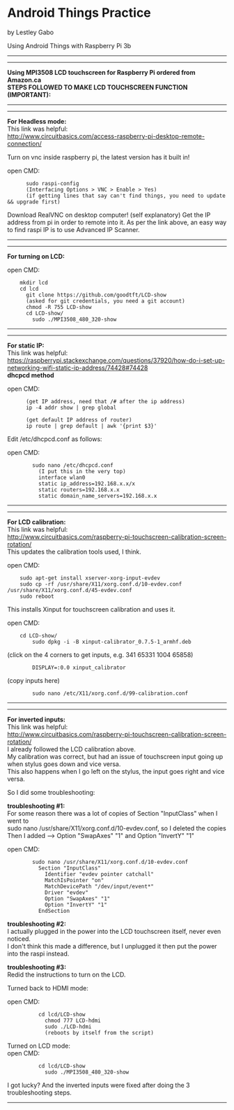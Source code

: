 # Android Things Practice  
by Lestley Gabo  

Using Android Things with Raspberry Pi 3b  

***************************************************************************
***************************************************************************
**Using MPI3508 LCD touchscreen for Raspberry Pi ordered from Amazon.ca  
STEPS FOLLOWED TO MAKE LCD TOUCHSCREEN FUNCTION (IMPORTANT):**
***************************************************************************
***************************************************************************

**For Headless mode:**  
  This link was helpful:  
  http://www.circuitbasics.com/access-raspberry-pi-desktop-remote-connection/  
  
  Turn on vnc inside raspberry pi, the latest version has it built in!  
  
  open CMD:  
```
      sudo raspi-config
      (Interfacing Options > VNC > Enable > Yes)
      (if getting lines that say can't find things, you need to update && upgrade first)
```

  Download RealVNC on desktop computer! (self explanatory)
    Get the IP address from pi in order to remote into it.
    As per the link above, an easy way to find raspi IP is to use Advanced IP Scanner.

***************************************************************************
***************************************************************************

**For turning on LCD:**  

  open CMD:  
```
    mkdir lcd
    cd lcd
      git clone https://github.com/goodtft/LCD-show
      (asked for git credentials, you need a git account)
      chmod -R 755 LCD-show
      cd LCD-show/
        sudo ./MPI3508_480_320-show
```
***************************************************************************
***************************************************************************

**For static IP:**  
  This link was helpful:  
  https://raspberrypi.stackexchange.com/questions/37920/how-do-i-set-up-networking-wifi-static-ip-address/74428#74428  
  **dhcpcd method**

  open CMD:
```
      (get IP address, need that /# after the ip address)
      ip -4 addr show | grep global

      (get default IP address of router)
      ip route | grep default | awk '{print $3}'
```
  Edit /etc/dhcpcd.conf as follows:

  open CMD:
```
        sudo nano /etc/dhcpcd.conf
          (I put this in the very top)
          interface wlan0
          static ip_address=192.168.x.x/x
          static routers=192.168.x.x
          static domain_name_servers=192.168.x.x
```

***************************************************************************
***************************************************************************

**For LCD calibration:**  
  This link was helpful:  
    http://www.circuitbasics.com/raspberry-pi-touchscreen-calibration-screen-rotation/  
  This updates the calibration tools used, I think.  

  open CMD:  
```
    sudo apt-get install xserver-xorg-input-evdev
    sudo cp -rf /usr/share/X11/xorg.conf.d/10-evdev.conf /usr/share/X11/xorg.conf.d/45-evdev.conf
    sudo reboot
```

  This installs Xinput for touchscreen calibration and uses it.  

  open CMD:  
```
    cd LCD-show/
        sudo dpkg -i -B xinput-calibrator_0.7.5-1_armhf.deb
```
  (click on the 4 corners to get inputs, e.g. 341 65331 1004 65858)
```
        DISPLAY=:0.0 xinput_calibrator
```
  (copy inputs here)
```
        sudo nano /etc/X11/xorg.conf.d/99-calibration.conf
```

***************************************************************************
***************************************************************************

**For inverted inputs:**    
  This link was helpful:  
  http://www.circuitbasics.com/raspberry-pi-touchscreen-calibration-screen-rotation/  
  I already followed the LCD calibration above.  
  My calibration was correct, but had an issue of touchscreen input going up when stylus goes down and vice versa.  
  This also happens when I go left on the stylus, the input goes right and vice versa.  

  So I did some troubleshooting:  

  **troubleshooting #1:**  
      For some reason there was a lot of copies of Section "InputClass" when I went to  
      sudo nano /usr/share/X11/xorg.conf.d/10-evdev.conf, so I deleted the copies  
      Then I added --> Option "SwapAxes" "1" and Option "InvertY" "1"  

  open CMD:  
```
        sudo nano /usr/share/X11/xorg.conf.d/10-evdev.conf
          Section "InputClass"
            Identifier "evdev pointer catchall"
            MatchIsPointer "on"
            MatchDevicePath "/dev/input/event*"
            Driver "evdev"
            Option "SwapAxes" "1"
            Option "InvertY" "1"
          EndSection
```

  **troubleshooting #2:**    
    I actually plugged in the power into the LCD touchscreen itself, never even noticed.  
    I don't think this made a difference, but I unplugged it then put the power into the raspi instead.  

  **troubleshooting #3:**     
  Redid the instructions to turn on the LCD.  

  Turned back to HDMI mode:  
  
  open CMD:  
```
          cd lcd/LCD-show
            chmod 777 LCD-hdmi
            sudo ./LCD-hdmi
            (reboots by itself from the script)
```
  Turned on LCD mode:  
  open CMD:  
```
          cd lcd/LCD-show
            sudo ./MPI3508_480_320-show
```
  I got lucky? And the inverted inputs were fixed after doing the 3 troubleshooting steps.


*********************************************************

